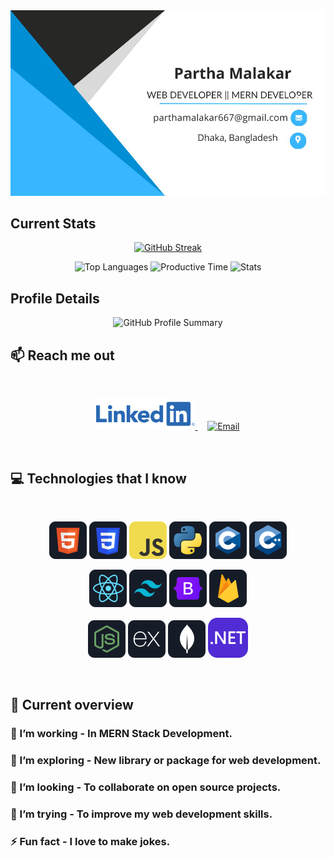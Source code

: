 <a href="https://www.linkedin.com/in/partha-malakar-ba1350247/">
<img src="https://raw.githubusercontent.com/ParthaMalakar/ParthaMalakar/main/images/1.jpg" />
</a>

## Current Stats
<p align="center">
<a  href="https://git.io/streak-stats"><img src="https://github-readme-streak-stats.herokuapp.com?user=ParthaMalakar" alt="GitHub Streak" /></a>
</p>

<p align="center">
<img src="http://github-profile-summary-cards.vercel.app/api/cards/repos-per-language?username=ParthaMalakar&theme=default" alt="Top Languages" width="250" /> <img src="http://github-profile-summary-cards.vercel.app/api/cards/productive-time?username=ParthaMalakar&theme=default&utcOffset=8" alt="Productive Time" width="250" /> <img src="http://github-profile-summary-cards.vercel.app/api/cards/stats?username=ParthaMalakar&theme=default" alt="Stats" width="250" />
</p>

## Profile Details

<p align="center">
  <img src="http://github-profile-summary-cards.vercel.app/api/cards/profile-details?username=ParthaMalakar&theme=default" alt="GitHub Profile Summary" />
</p>

## :mailbox: Reach me out

<br />

<p align="center">
  <a href="https://www.linkedin.com/in/partha-malakar-ba1350247/">
    <img height="50" src="https://raw.githubusercontent.com/ParthaMalakar/ParthaMalakar/main/images/linkedin%20(1).png" alt="LinkedIn" />
  </a>&nbsp;&nbsp;&nbsp;
  <a href="mailto:parthamalakar667@gmail.com">
    <img height="50" src="https://encrypted-tbn0.gstatic.com/images?q=tbn:ANd9GcQ6g-BP6Q89DmnjLqj0yWYSFnO21_1vCaiIvQ&us" alt="Email" />
  </a>
</p>


<br />

## :computer: Technologies that I know

<br>
<p align="center">
<img src="https://raw.githubusercontent.com/ParthaMalakar/ParthaMalakar/main/images/icons/HTML.png"/>
<img src="https://raw.githubusercontent.com/ParthaMalakar/ParthaMalakar/main/images/icons/css.png"/>
<img src="https://raw.githubusercontent.com/ParthaMalakar/ParthaMalakar/main/images/icons/JavaScript.png"/>
<img src="https://raw.githubusercontent.com/ParthaMalakar/ParthaMalakar/main/images/icons/python.png"/>
<img src="https://raw.githubusercontent.com/ParthaMalakar/ParthaMalakar/main/images/icons/c.png"/>
<img src="https://raw.githubusercontent.com/ParthaMalakar/ParthaMalakar/main/images/icons/cpp.png"/>
</p>
<p align="center">
<img src="https://raw.githubusercontent.com/ParthaMalakar/ParthaMalakar/main/images/icons/react.png"/>
<img src="https://raw.githubusercontent.com/ParthaMalakar/ParthaMalakar/main/images/icons/tailwind.png"/>
<img src="https://raw.githubusercontent.com/ParthaMalakar/ParthaMalakar/main/images/icons/Bootsrap.png"/>
<img src="https://raw.githubusercontent.com/ParthaMalakar/ParthaMalakar/main/images/icons/firebase.png"/>
</p>
<p align="center">
<img src="https://raw.githubusercontent.com/ParthaMalakar/ParthaMalakar/main/images/icons/node.png"/>
<img src="https://raw.githubusercontent.com/ParthaMalakar/ParthaMalakar/main/images/icons/express.png"/>
<img src="https://raw.githubusercontent.com/ParthaMalakar/ParthaMalakar/main/images/icons/mongo.png"/>
<img height="64" src="https://github.com/tandpfun/skill-icons/blob/main/icons/DotNet.svg">
</p><br/>


## :eyes: Current overview




### 🔭 I’m working - In MERN Stack Development. 
### 🌱 I’m exploring - New library or package for web development. 
### 👯 I’m looking - To collaborate on open source projects. 
### 🤔 I’m trying - To improve my web development skills. 
### ⚡ Fun fact - I love to make jokes.


<br />
<!-- 
**ParthaMalakar/ParthaMalakar** is a ✨ _special_ ✨ repository because its `README.md` (this file) appears on your GitHub profile.

Here are some ideas to get you started:

- 🔭 I’m currently working on ...
- 🌱 I’m currently learning ...
- 👯 I’m looking to collaborate on ...
- 🤔 I’m looking for help with ...
- 💬 Ask me about ...
- 📫 How to reach me: ...
- 😄 Pronouns: ...
- ⚡ Fun fact: ... -->

